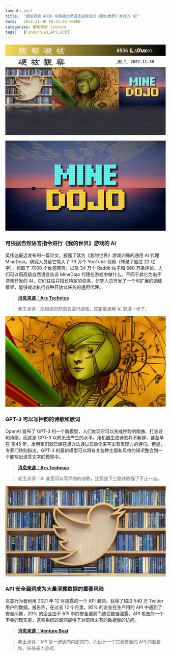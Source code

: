 ```yaml
---
layout: post
title:	"硬核观察 #836 可根据自然语言指令进行《我的世界》游戏的 AI"
date:	2022-11-30 19:31:03 +0800 
categories:	硬核观察 linuxcn 
tags:	[linuxcn,AI,API,安全]
---
```



![](/Asserts/Images/album/202211/30/193008kf4hgpv4jr1w4spj.jpg)


![](/Asserts/Images/album/202211/30/193017o0eddp9de5enl55h.jpg)


### 可根据自然语言指令进行《我的世界》游戏的 AI


英伟达最近发布的一篇论文，披露了其为《我的世界》游戏训练的通用 AI 代理 MineDojo。研究人员给它输入了 73 万个 YouTube 视频（转录了超过 22 亿字），抓取了 7000 个维基网页，以及 34 万个 Reddit 帖子和 660 万条评论。人们可以用高级自然语言告诉 MineDojo 代理在游戏中做什么。不同于其它为电子游戏开发的 AI，它们往往只擅长特定的任务，研究人员开发了一个可扩展的训练框架，能够成功执行各种开放式任务的通用代理。



> 
> **[消息来源：Ars Technica](https://arstechnica.com/information-technology/2022/11/nvidia-wins-award-for-ai-that-can-play-minecraft-on-command/)**
> 
> 
> 



> 
> 老王点评：能根据自然语言进行游戏，这距离通用 AI 更进一步了。
> 
> 
> 


![](/Asserts/Images/album/202211/30/193029xru2jeh23r2qjpar.jpg)


### GPT-3 可以写押韵的诗歌和歌词


OpenAI 宣布了 GPT-3 的一个新模型，人们发现它可以生成押韵的歌曲、打油诗和诗歌，而这是 GPT-3 以前无法产生的水平。用机器生成诗歌并不新鲜，甚至早在 1845 年，发明家们就已经在想办法通过自动化来写出有表现力的诗句。但是，专家们特别指出，GPT-3 的最新模型可以将有关各种主题和风格的知识整合到一个能写出连贯文字的模型中。



> 
> **[消息来源：Ars Technica](https://arstechnica.com/information-technology/2022/11/openai-conquers-rhyming-poetry-with-new-gpt-3-update/)**
> 
> 
> 



> 
> 老王点评：AI 甚至可以写押韵的诗歌，比那些下三路诗歌强了不止一点。
> 
> 
> 


![](/Asserts/Images/album/202211/30/193047x8v9c9r882vj00b0.jpg)


### API 安全漏洞成为大量泄露数据的重要风险


恶意行为者利用 2021 年 12 月披露的一个 API 漏洞，获得了超过 540 万 Twitter 用户的数据。报告称，在过去 12 个月里，95% 的企业在生产用的 API 中遇到了安全问题，20% 的企业由于 API 中的安全漏洞而遭受数据泄露。API 攻击的一个不幸的现实是，这些系统的漏洞提供了对前所未有的数据量的访问。



> 
> **[消息来源：Venture Beat](https://venturebeat.com/security/twitter-breach-api-attack/)**
> 
> 
> 



> 
> 老王点评：API 是一道通向内部的门，而设计一个完善安全的 API 的重要性，往往被人忽视。
> 
> 
>
